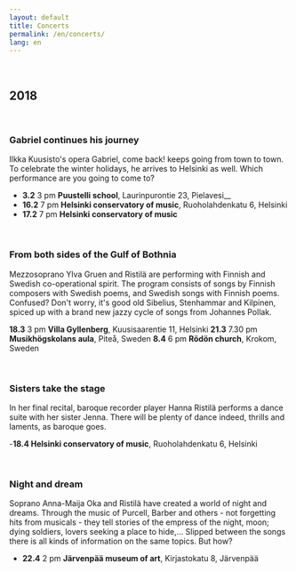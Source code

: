 ```yaml
---
layout: default
title: Concerts
permalink: /en/concerts/
lang: en
---
```


<br/>

## 2018

<br/>

### Gabriel continues his journey

Ilkka Kuusisto's opera Gabriel, come back! keeps going from town to town. To celebrate the winter holidays, he arrives to Helsinki as well. Which performance are you going to come to?

- __3.2__ 3 pm __Puustelli school__, Laurinpurontie 23, Pielavesi__
- __16.2__ 7 pm __Helsinki conservatory of music__, Ruoholahdenkatu 6, Helsinki
- __17.2__ 7 pm __Helsinki conservatory of music__

<br/>

### From both sides of the Gulf of Bothnia

Mezzosoprano Ylva Gruen and Ristilä are performing with Finnish and Swedish co-operational spirit. The program consists of songs by Finnish composers with Swedish poems, and Swedish songs with Finnish poems. Confused? Don't worry, it's good old Sibelius, Stenhammar and Kilpinen, spiced up with a brand new jazzy cycle of songs from Johannes Pollak.

__18.3__ 3 pm __Villa Gyllenberg__, Kuusisaarentie 11, Helsinki
__21.3__ 7.30 pm __Musikhögskolans aula__, Piteå, Sweden
__8.4__ 6 pm __Rödön church__, Krokom, Sweden

<br/>

### Sisters take the stage

In her final recital, baroque recorder player Hanna Ristilä performs a dance suite with her sister Jenna. There will be plenty of dance indeed, thrills and laments, as baroque goes.

-__18.4 Helsinki conservatory of music__, Ruoholahdenkatu 6, Helsinki

<br/>

### Night and dream

Soprano Anna-Maija Oka and Ristilä have created a world of night and dreams. Through the music of Purcell, Barber and others - not forgetting hits from musicals - they tell stories of the empress of the night, moon; dying soldiers, lovers seeking a place to hide,... Slipped between the songs there is all kinds of information on the same topics. But how?

- __22.4__ 2 pm __Järvenpää museum of art__, Kirjastokatu 8, Järvenpää

<br/>
